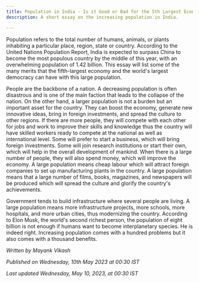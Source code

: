 ```yaml
---
title: Population in India - Is it Good or Bad for the 5th Largest Economy?
description: A short essay on the increasing population in India.

---
```

Population refers to the total number of humans, animals, or plants inhabiting a particular place, region, state or country. According to the United Nations Population Report, India is expected to surpass China to become the most populous country by the middle of this year, with an overwhelming population of 1.42 billion. This essay will list some of the many merits that the fifth-largest economy and the world's largest democracy can have with this large population.

People are the backbone of a nation. A decreasing population is often disastrous and is one of the main faction that leads to the collapse of the nation. On the other hand, a larger population is not a burden but an important asset for the country. They can boost the economy, generate new innovative ideas, bring in foreign investments, and spread the culture to other regions. If there are more people, they will compete with each other for jobs and work to improve their skills and knowledge thus the country will have skilled workers ready to compete at the national as well as international level. Some will prefer to start a business, which will bring foreign investments. Some will join research institutions or start their own, which will help in the overall development of mankind. When there is a large number of people, they will also spend money, which will improve the economy. A large population means cheap labour which will attract foreign companies to set up manufacturing plants in the country. A large population means that a large number of films, books, magazines, and newspapers will be produced which will spread the culture and glorify the country's achievements.

Government tends to build infrastructure where several people are living. A large population means more infrastructure projects, more schools, more hospitals, and more urban cities, thus modernizing the country. According to Elon Musk, the world's second richest person, the population of eight billion is not enough if humans want to become interplanetary species. He is indeed right. Increasing population comes with a hundred problems but it also comes with a thousand benefits.

*Written by Mayank Vikash*

*Published on Wednesday, 10th May 2023 at 00:30 IST*

*Last updated Wednesday, May 10, 2023, at 00:30 IST*
